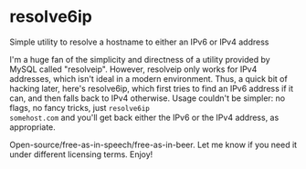 # resolve6ip
Simple utility to resolve a hostname to either an IPv6 or IPv4 address

I'm a huge fan of the simplicity and directness of a utility provided by MySQL called "resolveip". However,
resolveip only works for IPv4 addresses, which isn't ideal in a modern environment.  Thus, a quick bit of
hacking later, here's resolve6ip, which first tries to find an IPv6 address if it can, and then falls back
to IPv4 otherwise.  Usage couldn't be simpler: no flags, no fancy tricks, just <code>resolve6ip somehost.com</code> and you'll
get back either the IPv6 or the IPv4 address, as appropriate.

Open-source/free-as-in-speech/free-as-in-beer.  Let me know if you need it under different licensing terms.  Enjoy!
